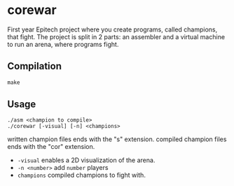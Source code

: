# corewar

First year Epitech project where you create programs, called champions, that fight. The project is split in 2 parts: an assembler and a virtual machine to run an arena, where programs fight.

## Compilation

```c
make
```

## Usage

```
./asm <champion to compile>
./corewar [-visual] [-n] <champions>
```

written champion files ends with the "s" extension.
compiled champion files ends with the "cor" extension.

- `-visual` enables a 2D visualization of the arena.
- `-n <number>` add `number` players
- `champions` compiled champions to fight with.
